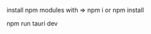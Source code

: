 <!-- #After cloning this project -->

install npm modules with => npm i or npm install

<!-- #run the tauri project -->

npm run tauri dev
